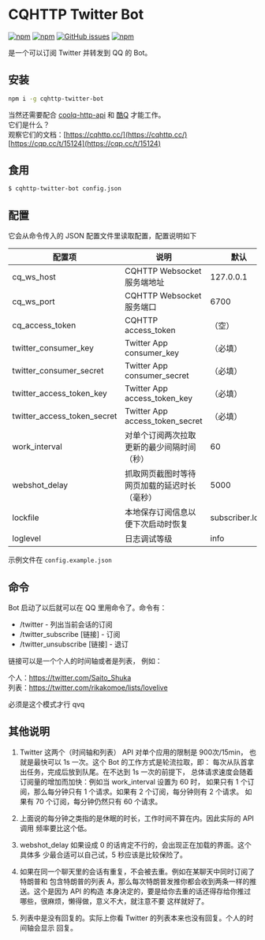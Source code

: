 # CQHTTP Twitter Bot

[![npm](https://img.shields.io/npm/v/cqhttp-twitter-bot.svg)](https://www.npmjs.com/package/cqhttp-twitter-bot)
[![npm](https://img.shields.io/npm/dt/cqhttp-twitter-bot.svg)](https://www.npmjs.com/package/cqhttp-twitter-bot)
[![GitHub issues](https://img.shields.io/github/issues/rikakomoe/cqhttp-twitter-bot.svg)](https://github.com/rikakomoe/cqhttp-twitter-bot/issues)
[![npm](https://img.shields.io/npm/l/cqhttp-twitter-bot.svg)](https://www.npmjs.com/package/cqhttp-twitter-bot)

是一个可以订阅 Twitter 并转发到 QQ 的 Bot。

## 安装

```bash
npm i -g cqhttp-twitter-bot
```

当然还需要配合 [coolq-http-api](https://github.com/richardchien/coolq-http-api) 和 [酷Q](https://cqp.cc/) 才能工作。  
它们是什么？  
观察它们的文档：[https://cqhttp.cc/](https://cqhttp.cc/) [https://cqp.cc/t/15124](https://cqp.cc/t/15124)

## 食用

```bash
$ cqhttp-twitter-bot config.json
```

## 配置

它会从命令传入的 JSON 配置文件里读取配置，配置说明如下

| 配置项 | 说明 | 默认 |
| --- | --- | --- |
| cq_ws_host | CQHTTP Websocket 服务端地址 | 127.0.0.1 |
| cq_ws_port | CQHTTP Websocket 服务端口 | 6700 |
| cq_access_token | CQHTTP access_token | （空） |
| twitter_consumer_key | Twitter App consumer_key | （必填） |
| twitter_consumer_secret |  Twitter App consumer_secret | （必填） |
| twitter_access_token_key | Twitter App access_token_key | （必填） |
| twitter_access_token_secret | Twitter App access_token_secret | （必填） |
| work_interval | 对单个订阅两次拉取更新的最少间隔时间（秒） | 60 |
| webshot_delay | 抓取网页截图时等待网页加载的延迟时长（毫秒） | 5000 |
| lockfile | 本地保存订阅信息以便下次启动时恢复 | subscriber.lock |
| loglevel | 日志调试等级 | info |

示例文件在 `config.example.json`

## 命令

Bot 启动了以后就可以在 QQ 里用命令了。命令有：

- /twitter - 列出当前会话的订阅
- /twitter_subscribe [链接] - 订阅
- /twitter_unsubscribe [链接] - 退订

链接可以是一个个人的时间轴或者是列表， 例如：

个人：https://twitter.com/Saito_Shuka  
列表：https://twitter.com/rikakomoe/lists/lovelive

必须是这个模式才行 qvq

## 其他说明

1. Twitter 这两个（时间轴和列表） API 对单个应用的限制是 900次/15min，
也就是最快可以 1s 一次。这个 Bot 的工作方式是轮流拉取，即：
每次从队首拿出任务，完成后放到队尾。在不达到 1s 一次的前提下，
总体请求速度会随着订阅量的增加而加快：例如当 work_interval 设置为 60 时，
如果只有 1 个订阅，那么每分钟只有 1 个请求。如果有 2 个订阅，每分钟则有 2 个请求。
如果有 70 个订阅，每分钟仍然只有 60 个请求。

2. 上面说的每分钟之类指的是休眠的时长，工作时间不算在内。因此实际的 API 调用
频率要比这个低。

3. webshot_delay 如果设成 0 的话肯定不行的，会出现正在加载的界面。这个具体多
少最合适可以自己试，5 秒应该是比较保险了。

4. 如果在同一个聊天里的会话有重复，不会被去重。例如在某聊天中同时订阅了特朗普和
包含特朗普的列表 A，那么每次特朗普发推你都会收到两条一样的推送。这个是因为 API 的构造
本身决定的，要是给你去重的话还得存给你推过哪些，很麻烦，懒得做，意义不大，就注意不要
这样就好了。

5. 列表中是没有回复的。实际上你看 Twitter 的列表本来也没有回复。个人的时间轴会显示
回复。

